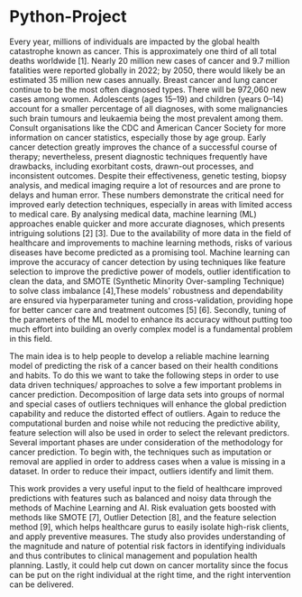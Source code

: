 # Python-Project
Every year, millions of individuals are impacted by the global health catastrophe known as cancer. This is approximately one third of all total deaths worldwide [1].  Nearly 20 million new cases of cancer and 9.7 million fatalities were reported globally in 2022; by 2050, there would likely be an estimated 35 million new cases annually. Breast cancer and lung cancer continue to be the most often diagnosed types. There will be 972,060 new cases among women. Adolescents (ages 15–19) and children (years 0–14) account for a smaller percentage of all diagnoses, with some malignancies such brain tumours and leukaemia being the most prevalent among them. Consult organisations like the CDC and American Cancer Society for more information on cancer statistics, especially those by age group. Early cancer detection greatly improves the chance of a successful course of therapy; nevertheless, present diagnostic techniques frequently have drawbacks, including exorbitant costs, drawn-out processes, and inconsistent outcomes. Despite their effectiveness, genetic testing, biopsy analysis, and medical imaging require a lot of resources and are prone to delays and human error.
 These numbers demonstrate the critical need for improved early detection techniques, especially in areas with limited access to medical care. By analysing medical data, machine learning (ML) approaches enable quicker and more accurate diagnoses, which presents intriguing solutions [2] [3]. Due to the availability of more data in the field of healthcare and improvements to machine learning methods, risks of various diseases have become predicted as a promising tool. Machine learning can improve the accuracy of cancer detection by using techniques like feature selection to improve the predictive power of models, outlier identification to clean the data, and SMOTE (Synthetic Minority Over-sampling Technique) to solve class imbalance [4],These models' robustness and dependability are ensured via hyperparameter tuning and cross-validation, providing hope for better cancer care and treatment outcomes [5] [6]. Secondly, tuning of the parameters of the ML model to enhance its accuracy without putting too much effort into building an overly complex model is a fundamental problem in this field.

The main idea is to help people to develop a reliable machine learning model of predicting the risk of a  cancer based on their health conditions and habits. To do this we want to take the following steps in order to use data driven techniques/ approaches to solve a few important problems in cancer prediction. Decomposition of large data sets into groups of normal and special cases of outliers techniques will enhance the global prediction capability and reduce the distorted effect of outliers. Again to reduce the computational burden and noise while not reducing the predictive ability, feature selection will also be used in order to select the relevant predictors. Several important phases are under consideration of the methodology for cancer prediction. To begin with, the techniques such as imputation or removal are applied in order to address cases when a value is missing in a dataset. In order to reduce their impact, outliers identify and limit them.

This work provides a very useful input to the field of healthcare improved predictions with features such as balanced and noisy data through the methods of Machine Learning and AI. Risk evaluation gets boosted with methods like SMOTE [7], Outlier Detection [8], and the feature selection method [9], which helps healthcare gurus to easily isolate high-risk clients, and apply preventive measures. The study also provides understanding of the magnitude and nature of potential risk factors in identifying individuals and thus contributes to clinical management and population health planning. Lastly, it could help cut down on cancer mortality since the focus can be put on the right individual at the right time, and the right intervention can be delivered.
